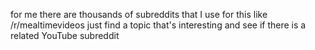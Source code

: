 for me there are thousands of subreddits that I use for this like /r/mealtimevideos just find a topic that's interesting and see if there is a related YouTube subreddit
